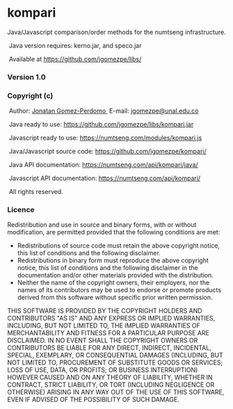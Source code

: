 # kompari
Java/Javascript comparison/order methods for the numtseng infrastructure.

&nbsp;Java version requires: kerno.jar, and speco.jar

&nbsp;Available  at <A HREF="https://github.com/jgomezpe/libs/">https://github.com/jgomezpe/libs/</A>

<h3>Version 1.0</h3>
<h3>Copyright (c)</h3>
&nbsp;Author: <A HREF="https://disi.unal.edu.co/~jgomezpe/"> Jonatan Gomez-Perdomo </A>
&nbsp;E-mail: <A HREF="mailto:jgomezpe@unal.edu.co">jgomezpe@unal.edu.co</A>

&nbsp;Java ready to use: <A HREF="https://github.com/jgomezpe/libs/kompari.jar">https://github.com/jgomezpe/libs/kompari.jar</A>

&nbsp;Javascript ready to use: <A HREF="https://numtseng.com/modules/kompari.js">https://numtseng.com/modules/kompari.js</A>

&nbsp;Java/Javascript source code: <A HREF="https://github.com/jgomezpe/kompari/">https://github.com/jgomezpe/kompari/</A>

&nbsp;Java API documentation: <A HREF="https://numtseng.com/api/kompari/java/">https://numtseng.com/api/kompari/java/</A>

&nbsp;Javascript API documentation: <A HREF="https://numtseng.com/api/kompari/">https://numtseng.com/api/kompari/</A>

&nbsp;All rights reserved.

<h3>Licence</h3>
Redistribution and use in source and binary forms, with or without modification, are permitted provided that the following conditions are met:

<ul>
    <li> Redistributions of source code must retain the above copyright notice,
            this list of conditions and the following disclaimer.</li>
    <li> Redistributions in binary form must reproduce the above copyright notice,
            this list of conditions and the following disclaimer in the documentation
            and/or other materials provided with the distribution.</li>
    <li> Neither the name of the copyright owners, their employers, nor the
            names of its contributors may be used to endorse or promote products
            derived from this software without specific prior written permission.</li>
</ul>

THIS SOFTWARE IS PROVIDED BY THE COPYRIGHT HOLDERS AND CONTRIBUTORS "AS IS"
        AND ANY EXPRESS OR IMPLIED WARRANTIES, INCLUDING, BUT NOT LIMITED TO, THE
        IMPLIED WARRANTIES OF MERCHANTABILITY AND FITNESS FOR A PARTICULAR PURPOSE ARE
        DISCLAIMED.  IN NO EVENT SHALL THE COPYRIGHT OWNERS OR CONTRIBUTORS BE
        LIABLE FOR ANY DIRECT, INDIRECT, INCIDENTAL, SPECIAL, EXEMPLARY, OR
        CONSEQUENTIAL DAMAGES (INCLUDING, BUT NOT LIMITED TO, PROCUREMENT OF
        SUBSTITUTE GOODS OR SERVICES; LOSS OF USE, DATA, OR PROFITS; OR BUSINESS INTERRUPTION)
        HOWEVER CAUSED AND ON ANY THEORY OF LIABILITY, WHETHER IN CONTRACT, STRICT LIABILITY,
        OR TORT (INCLUDING NEGLIGENCE OR OTHERWISE) ARISING IN ANY WAY OUT OF THE USE OF 
        THIS SOFTWARE, EVEN IF ADVISED OF THE POSSIBILITY OF SUCH DAMAGE.
